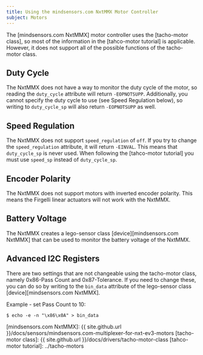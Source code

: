 ```yaml
---
title: Using the mindsensors.com NxtMMX Motor Controller
subject: Motors
---
```


The [mindsensors.com NxtMMX] motor controller uses the [tacho-motor class], so
most of the information in the [tahco-motor tutorial] is applicable. However,
it does not support all of the possible functions of the tacho-motor class.

## Duty Cycle

The NxtMMX does not have a way to monitor the duty cycle of the motor, so reading
the `duty_cycle` attribute will return `-EOPNOTSUPP`. Additionally, you cannot
specify the duty cycle to use (see Speed Regulation below), so writing to
`duty_cycle_sp` will also return `-EOPNOTSUPP` as well.

## Speed Regulation

The NxtMMX does not support `speed_regulation` of `off`. If you try to change
the `speed_regulation` attribute, it will return `-EINVAL`. This means that
`duty_cycle_sp` is never used. When following the [tahco-motor tutorial] you must
use `speed_sp` instead of `duty_cycle_sp`.

## Encoder Polarity

The NxtMMX does not support motors with inverted encoder polarity. This means
the Firgelli linear actuators will not work with the NxtMMX.

## Battery Voltage

The NxtMMX creates a lego-sensor class [device][mindsensors.com NxtMMX] that
can be used to monitor the battery voltage of the NxtMMX.

## Advanced I2C Registers

There are two settings that are not changeable using the tacho-motor class,
namely 0x86-Pass Count and 0x87-Tolerance. If you need to change these, you can
do so by writing to the `bin_data` attribute of the lego-sensor class
[device][mindsensors.com NxtMMX].

Example - set Pass Count to 10:

    $ echo -e -n "\x86\x0A" > bin_data

[mindsensors.com NxtMMX]: {{ site.github.url }}/docs/sensors/mindsensors.com-multiplexer-for-nxt-ev3-motors
[tacho-motor class]: {{ site.github.url }}/docs/drivers/tacho-motor-class
[tahco-motor tutorial]: ../tacho-motors